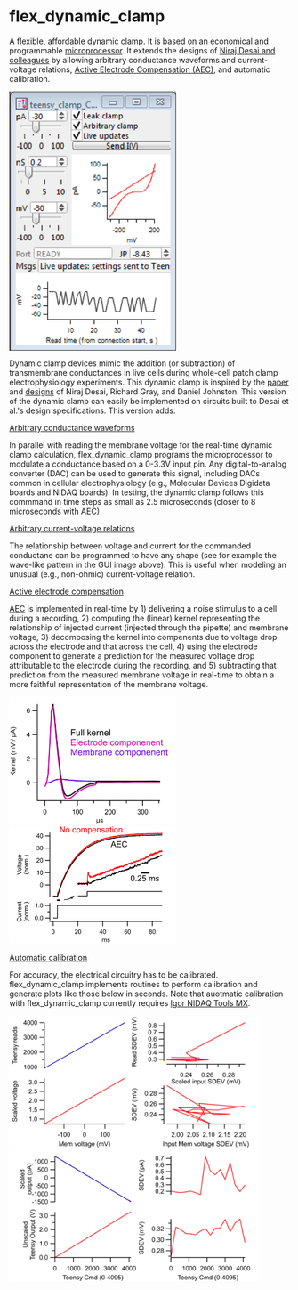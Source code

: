 # flex_dynamic_clamp
A flexible, affordable dynamic clamp. It is based on an economical and programmable [microprocessor](https://www.pjrc.com/store/teensy36.html). It extends the designs of [Niraj Desai and colleagues](http://dynamicclamp.com/) by allowing arbitrary conductance waveforms and current-voltage relations, [Active Electrode Compensation (AEC)](https://www.sciencedirect.com/science/article/pii/S0896627308005394), and automatic calibration.

<img align="center" src="https://raw.githubusercontent.com/gs-b/flex_dynamic_clamp/master/img/guiImage.png" width="300">

Dynamic clamp devices mimic the addition (or subtraction) of transmembrane conductances in live cells during whole-cell patch clamp electrophysiology experiments. This dynamic clamp is inspired by the [paper](http://www.eneuro.org/content/4/5/ENEURO.0250-17.2017) and [designs](http://dynamicclamp.com/) of Niraj Desai, Richard Gray, and Daniel Johnston. This version of the dynamic clamp can easily be implemented on circuits built to Desai et al.'s design specifications. This version adds:

<ins>Arbitrary conductance waveforms</ins>

In parallel with reading the membrane voltage for the real-time dynamic clamp calculation, flex_dynamic_clamp programs the microprocessor to modulate a conductance based on a 0-3.3V input pin. Any digital-to-analog converter (DAC) can be used to generate this signal, including DACs common in cellular electrophysiology (e.g., Molecular Devices Digidata boards and NIDAQ boards). In testing, the dynamic clamp follows this commmand in time steps as small as 2.5 microseconds (closer to 8 microseconds with AEC)

<ins>Arbitrary current-voltage relations</ins>

The relationship between voltage and current for the commanded conductane can be programmed to have any shape (see for example the wave-like pattern in the GUI image above). This is useful when modeling an unusual (e.g., non-ohmic) current-voltage relation. 

<ins>Active electrode compensation</ins>

[AEC](https://www.sciencedirect.com/science/article/pii/S0896627308005394) is implemented in real-time by 1) delivering a noise stimulus to a cell during a recording, 2) computing the (linear) kernel representing the relationship of injected current (injected through the pipette) and membrane voltage, 3) decomposing the kernel into compenents due to voltage drop across the electrode and that across the cell, 4) using the electrode component to generate a prediction for the measured voltage drop attributable to the electrode during the recording, and 5) subtracting that prediction from the measured membrane voltage in real-time to obtain a more faithful representation of the membrane voltage. 

<img src="https://raw.githubusercontent.com/gs-b/flex_dynamic_clamp/master/img/kernelAndComponentsExample.png" width="300"><img src="https://raw.githubusercontent.com/gs-b/flex_dynamic_clamp/master/img/stepExample.png" width="300">


<ins>Automatic calibration</ins>

For accuracy, the electrical circuitry has to be calibrated. flex_dynamic_clamp implements routines to perform calibration and generate plots like those below in seconds. Note that auotmatic calibration with flex_dynamic_clamp currently requires [Igor NIDAQ Tools MX](https://www.wavemetrics.com/products/nidaqtools).

<img src="https://raw.githubusercontent.com/gs-b/flex_dynamic_clamp/master/img/inputCalibrationEx.png" width="450"><img src="https://raw.githubusercontent.com/gs-b/flex_dynamic_clamp/master/img/outputCalibrationEx.png" width="450">
